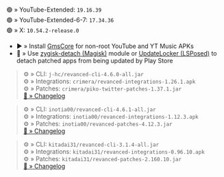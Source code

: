 🟢 » YouTube-Extended: `19.16.39`  
🟢 » YouTube-Extended-6-7: `17.34.36`  
🟢 » X: `10.54.2-release.0`  

- ▶️ » Install [GmsCore](https://github.com/ReVanced/GmsCore/releases) for non-root YouTube and YT Music APKs  
- 🛑 » Use [zygisk-detach (Magisk)](https://github.com/j-hc/zygisk-detach) module or [UpdateLocker (LSPosed)](https://github.com/Xposed-Modules-Repo/ru.mike.updatelocker/releases) to detach patched apps from being updated by Play Store
  
> ⚙️ » CLI: `j-hc/revanced-cli-4.6.0-all.jar`  
> ⚙️ » Integrations: `crimera/revanced-integrations-1.26.1.apk`  
> ⚙️ » Patches: `crimera/piko-twitter-patches-1.37.1.jar`  
> [🔗 » Changelog](https://github.com/crimera/piko/releases/tag/v1.37.1)

> ⚙️ » CLI: `inotia00/revanced-cli-4.6.1-all.jar`  
> ⚙️ » Integrations: `inotia00/revanced-integrations-1.12.3.apk`  
> ⚙️ » Patches: `inotia00/revanced-patches-4.12.3.jar`  
> [🔗 » Changelog](https://github.com/inotia00/revanced-patches/releases/tag/v4.12.3)

> ⚙️ » CLI: `kitadai31/revanced-cli-3.1.4-all.jar`  
> ⚙️ » Integrations: `kitadai31/revanced-integrations-0.96.10.apk`  
> ⚙️ » Patches: `kitadai31/revanced-patches-2.160.10.jar`  
> [🔗 » Changelog](https://github.com/kitadai31/revanced-patches-android6-7/releases/tag/v2.160.10)  
